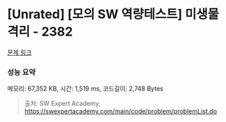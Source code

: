 # [Unrated] [모의 SW 역량테스트] 미생물 격리 - 2382 

[문제 링크](https://swexpertacademy.com/main/code/problem/problemDetail.do?contestProbId=AV597vbqAH0DFAVl) 

### 성능 요약

메모리: 67,352 KB, 시간: 1,519 ms, 코드길이: 2,748 Bytes



> 출처: SW Expert Academy, https://swexpertacademy.com/main/code/problem/problemList.do